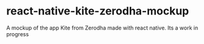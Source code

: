 # react-native-kite-zerodha-mockup
A mockup of the app Kite from Zerodha made with react native. Its a work in progress
